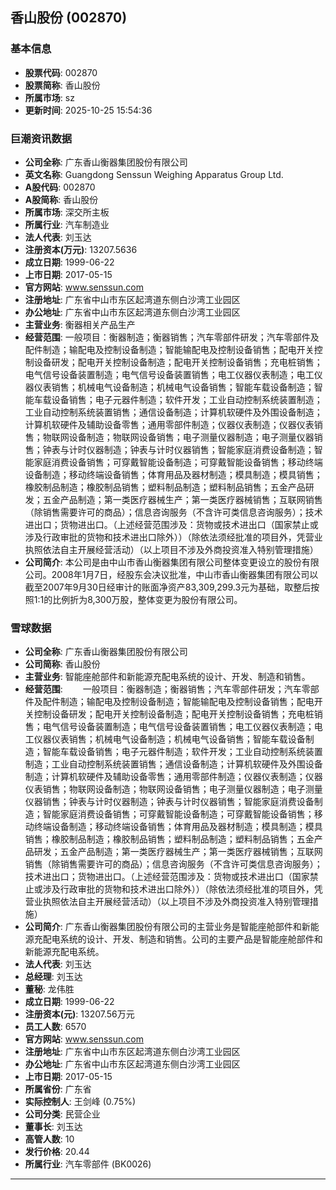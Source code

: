 ## 香山股份 (002870)

### 基本信息

- **股票代码**: 002870
- **股票简称**: 香山股份
- **所属市场**: sz
- **更新时间**: 2025-10-25 15:54:36

### 巨潮资讯数据

- **公司全称**: 广东香山衡器集团股份有限公司
- **英文名称**: Guangdong Senssun Weighing Apparatus Group Ltd.
- **A股代码**: 002870
- **A股简称**: 香山股份
- **所属市场**: 深交所主板
- **所属行业**: 汽车制造业
- **法人代表**: 刘玉达
- **注册资本(万元)**: 13207.5636
- **成立日期**: 1999-06-22
- **上市日期**: 2017-05-15
- **官方网站**: www.senssun.com
- **注册地址**: 广东省中山市东区起湾道东侧白沙湾工业园区
- **办公地址**: 广东省中山市东区起湾道东侧白沙湾工业园区
- **主营业务**: 衡器相关产品生产
- **经营范围**: 一般项目：衡器制造；衡器销售；汽车零部件研发；汽车零部件及配件制造；输配电及控制设备制造；智能输配电及控制设备销售；配电开关控制设备研发；配电开关控制设备制造；配电开关控制设备销售；充电桩销售；电气信号设备装置制造；电气信号设备装置销售；电工仪器仪表制造；电工仪器仪表销售；机械电气设备制造；机械电气设备销售；智能车载设备制造；智能车载设备销售；电子元器件制造；软件开发；工业自动控制系统装置制造；工业自动控制系统装置销售；通信设备制造；计算机软硬件及外围设备制造；计算机软硬件及辅助设备零售；通用零部件制造；仪器仪表制造；仪器仪表销售；物联网设备制造；物联网设备销售；电子测量仪器制造；电子测量仪器销售；钟表与计时仪器制造；钟表与计时仪器销售；智能家庭消费设备制造；智能家庭消费设备销售；可穿戴智能设备制造；可穿戴智能设备销售；移动终端设备制造；移动终端设备销售；体育用品及器材制造；模具制造；模具销售；橡胶制品制造；橡胶制品销售；塑料制品制造；塑料制品销售；五金产品研发；五金产品制造；第一类医疗器械生产；第一类医疗器械销售；互联网销售（除销售需要许可的商品）；信息咨询服务（不含许可类信息咨询服务）；技术进出口；货物进出口。（上述经营范围涉及：货物或技术进出口（国家禁止或涉及行政审批的货物和技术进出口除外））（除依法须经批准的项目外，凭营业执照依法自主开展经营活动）（以上项目不涉及外商投资准入特别管理措施）
- **公司简介**: 本公司是由中山市香山衡器集团有限公司整体变更设立的股份有限公司。2008年1月7日，经股东会决议批准，中山市香山衡器集团有限公司以截至2007年9月30日经审计的账面净资产83,309,299.3元为基础，取整后按照1:1的比例折为8,300万股，整体变更为股份有限公司。

### 雪球数据

- **公司全称**: 广东香山衡器集团股份有限公司
- **公司简称**: 香山股份
- **主营业务**: 智能座舱部件和新能源充配电系统的设计、开发、制造和销售。
- **经营范围**: 　　一般项目：衡器制造；衡器销售；汽车零部件研发；汽车零部件及配件制造；输配电及控制设备制造；智能输配电及控制设备销售；配电开关控制设备研发；配电开关控制设备制造；配电开关控制设备销售；充电桩销售；电气信号设备装置制造；电气信号设备装置销售；电工仪器仪表制造；电工仪器仪表销售；机械电气设备制造；机械电气设备销售；智能车载设备制造；智能车载设备销售；电子元器件制造；软件开发；工业自动控制系统装置制造；工业自动控制系统装置销售；通信设备制造；计算机软硬件及外围设备制造；计算机软硬件及辅助设备零售；通用零部件制造；仪器仪表制造；仪器仪表销售；物联网设备制造；物联网设备销售；电子测量仪器制造；电子测量仪器销售；钟表与计时仪器制造；钟表与计时仪器销售；智能家庭消费设备制造；智能家庭消费设备销售；可穿戴智能设备制造；可穿戴智能设备销售；移动终端设备制造；移动终端设备销售；体育用品及器材制造；模具制造；模具销售；橡胶制品制造；橡胶制品销售；塑料制品制造；塑料制品销售；五金产品研发；五金产品制造；第一类医疗器械生产；第一类医疗器械销售；互联网销售（除销售需要许可的商品）；信息咨询服务（不含许可类信息咨询服务）；技术进出口；货物进出口。（上述经营范围涉及：货物或技术进出口（国家禁止或涉及行政审批的货物和技术进出口除外））（除依法须经批准的项目外，凭营业执照依法自主开展经营活动）（以上项目不涉及外商投资准入特别管理措施）
- **公司简介**: 广东香山衡器集团股份有限公司的主营业务是智能座舱部件和新能源充配电系统的设计、开发、制造和销售。公司的主要产品是智能座舱部件和新能源充配电系统。
- **法人代表**: 刘玉达
- **总经理**: 刘玉达
- **董秘**: 龙伟胜
- **成立日期**: 1999-06-22
- **注册资本(元)**: 13207.56万元
- **员工人数**: 6570
- **官方网站**: www.senssun.com
- **注册地址**: 广东省中山市东区起湾道东侧白沙湾工业园区
- **办公地址**: 广东省中山市东区起湾道东侧白沙湾工业园区
- **上市日期**: 2017-05-15
- **所属省份**: 广东省
- **实际控制人**: 王剑峰 (0.75%)
- **公司分类**: 民营企业
- **董事长**: 刘玉达
- **高管人数**: 10
- **发行价格**: 20.44
- **所属行业**: 汽车零部件 (BK0026)

---